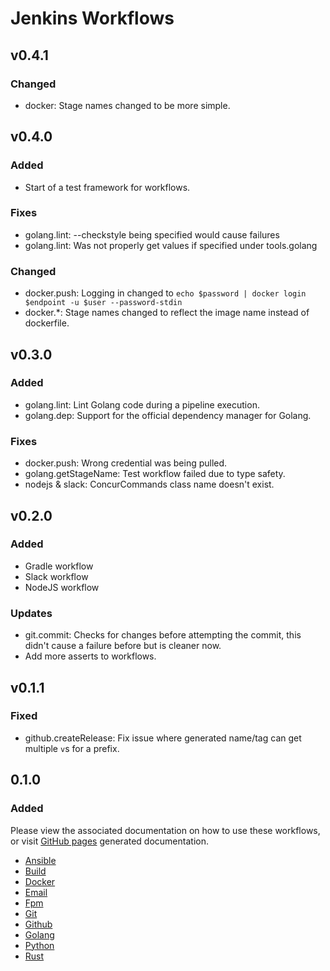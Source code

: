 # Jenkins Workflows

## v0.4.1

### Changed

* docker: Stage names changed to be more simple.

## v0.4.0

### Added

* Start of a test framework for workflows.

### Fixes

* golang.lint: --checkstyle being specified would cause failures
* golang.lint: Was not properly get values if specified under tools.golang

### Changed

* docker.push: Logging in changed to `echo $password | docker login $endpoint -u $user --password-stdin`
* docker.*: Stage names changed to reflect the image name instead of dockerfile.

## v0.3.0

### Added

* golang.lint: Lint Golang code during a pipeline execution.
* golang.dep: Support for the official dependency manager for Golang.

### Fixes

* docker.push: Wrong credential was being pulled.
* golang.getStageName: Test workflow failed due to type safety.
* nodejs & slack: ConcurCommands class name doesn't exist.

## v0.2.0

### Added

* Gradle workflow
* Slack workflow
* NodeJS workflow

### Updates

* git.commit: Checks for changes before attempting the commit, this didn't cause a failure before but is cleaner now.
* Add more asserts to workflows.

## v0.1.1

### Fixed

* github.createRelease: Fix issue where generated name/tag can get multiple `v`s for a prefix.

## 0.1.0

### Added

Please view the associated documentation on how to use these workflows, or visit [GitHub pages](https://concur.github.io/jenkins-workflows/) generated documentation.

* [Ansible](ANSIBLE.md)
* [Build](BUILD.md)
* [Docker](DOCKER.md)
* [Email](EMAIL.md)
* [Fpm](FPM.md)
* [Git](GIT.md)
* [Github](GITHUB.md)
* [Golang](GOLANG.md)
* [Python](PYTHON.md)
* [Rust](RUST.md)
